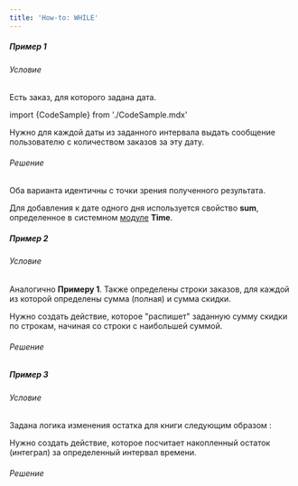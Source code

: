 ```yaml
---
title: 'How-to: WHILE'
---
```


##### Пример 1

###### Условие

Есть заказ, для которого задана дата.

import {CodeSample} from './CodeSample.mdx'

<CodeSample url="https://documentation.lsfusion.org/sample?file=UseCaseWhile&block=sample1"/>

Нужно для каждой даты из заданного интервала выдать сообщение пользователю с количеством заказов за эту дату.

###### Решение

<CodeSample url="https://documentation.lsfusion.org/sample?file=UseCaseWhile&block=solution1"/>

Оба варианта идентичны с точки зрения полученного результата.

Для добавления к дате одного дня используется свойство **sum**, определенное в системном [модуле](Модули.md) **Time**.

##### Пример 2

###### Условие

Аналогично **Примеру 1**. Также определены строки заказов, для каждой из которой определены сумма (полная) и сумма скидки.

<CodeSample url="https://documentation.lsfusion.org/sample?file=UseCaseWhile&block=sample2"/>

Нужно создать действие, которое "распишет" заданную сумму скидки по строкам, начиная со строки с наибольшей суммой.

###### Решение

<CodeSample url="https://documentation.lsfusion.org/sample?file=UseCaseWhile&block=solution2"/>

##### Пример 3

###### Условие

Задана логика изменения остатка для книги следующим образом :

<CodeSample url="https://documentation.lsfusion.org/sample?file=UseCaseWhile&block=sample3"/>

Нужно создать действие, которое посчитает накопленный остаток (интеграл) за определенный интервал времени.

###### Решение

<CodeSample url="https://documentation.lsfusion.org/sample?file=UseCaseWhile&block=solution3"/>
